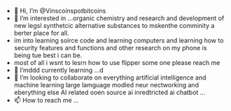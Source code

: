 - 👋 Hi, I’m @Vinscoinspotbitcoins
- 👀 I’m interested in ...organic chemistry and research and development of new legsl synthetcic alternative substances to mskenthe comminity a berter place for all.
- im into learning soirce code and learning computers and learning how to security features and functions and other research on my phone is being tue best i can be.
- most of all i wsnt to lesrn how to use flipper some one please reach me
- 🌱 I’mddd currently learning ...d
- 💞️ I’m looking to collaborate on everything artificial intelligence and machine learning large lamguage modled neur nectworking and eberything else AI related ooen source ai inredtricted ai chatbot ...
- 📫 How to reach me ...

<!---
Vinscoinspotbitcoins/Vinscoinspotbitcoins is a ✨ special ✨ repository because xxiv `README.md` (this file) appears on your GitHub profile.
You can clI’mddick the Preview link to take a look at your changes.
--->

